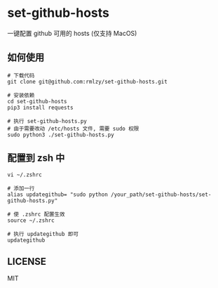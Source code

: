 # set-github-hosts

一键配置 github 可用的 hosts (仅支持 MacOS)


## 如何使用

```shell script
# 下载代码
git clone git@github.com:rmlzy/set-github-hosts.git

# 安装依赖
cd set-github-hosts
pip3 install requests

# 执行 set-github-hosts.py
# 由于需要改动 /etc/hosts 文件, 需要 sudo 权限
sudo python3 ./set-github-hosts.py
```


## 配置到 zsh 中

```shell script
vi ~/.zshrc

# 添加一行
alias updategithub= "sudo python /your_path/set-github-hosts/set-github-hosts.py"

# 使 .zshrc 配置生效
source ~/.zshrc

# 执行 updategithub 即可
updategithub
```


## LICENSE
MIT
